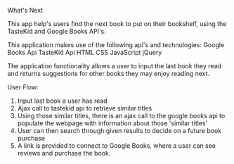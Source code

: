 What's Next

This app help's users find the next book to put on their bookshelf, using the TasteKid and Google Books API's.

This application makes use of the following api's and technologies:
Google Books Api
TasteKid Api
HTML
CSS
JavaScript
jQuery

The application functionality allows a user to input the last book they read and returns suggestions for other books they may enjoy reading next.

User Flow:
1. Input last book a user has read
2. Ajax call to tastekid api to retrieve similar titles
3. Using those similar titles, there is an ajax call to the google books api to
populate the webpage with information about those 'similar titles'
4. User can then search through given results to decide on a future book purchase
5. A link is provided to connect to Google Books, where a user can see reviews and purchase the book.
